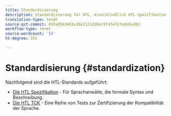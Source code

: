 ```yaml
---
title: Standardisierung
description: Standardisierung für HTL, einschließlich HTL-Spezifikation und HTL-TCK.
translation-type: tm+mt
source-git-commit: 832e0563401e38e2121d26ec9f43ef2fade0a20d
workflow-type: tm+mt
source-wordcount: '53'
ht-degree: 35%

---
```



# Standardisierung {#standardization}

Nachfolgend sind die HTL-Standards aufgeführt:

* [Die HTL Spezifikation](https://github.com/adobe/htl-spec)  - Für Sprachanwälte, die formale Syntax und Beschreibung.
* [Die HTL TCK](https://github.com/adobe/htl-tck)  - Eine Reihe von Tests zur Zertifizierung der Kompatibilität der Sprache.
